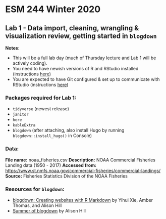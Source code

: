 # ESM 244 Winter 2020
## Lab 1 - Data import, cleaning, wrangling & visualization review, getting started in `blogdown`

**Notes:** 

- This will be a full lab day (much of Thursday lecture and Lab 1 will be actively coding).
- You need to have newish versions of R and RStudio installed (instructions [here](https://drive.google.com/open?id=1Imcx8ZropMF5tmLF6As02OJam-r1pNexu5pULczCwMA))
- You are expected to have Git configured & set up to communicate with RStudio (instructions [here](https://drive.google.com/open?id=1zx2upJJqFZe94O3BQSMI56Z76s3haLXC0otKSpcZaJQ))

### Packages required for Lab 1:

- `tidyverse` (newest release)
- `janitor`
- `here`
- `kableExtra`
- `blogdown` (after attaching, also install Hugo by running `blogdown::install_hugo()` in Console)

### Data: 

**File name:** noaa_fisheries.csv
**Description:** NOAA Commercial Fisheries Landing data (1950 - 2017)
**Accessed from:** https://www.st.nmfs.noaa.gov/commercial-fisheries/commercial-landings/
**Source:** Fisheries Statistics Division of the NOAA Fisheries

### Resources for `blogdown`:

- [blogdown: Creating websites with R Markdown](https://bookdown.org/yihui/blogdown/) by Yihui Xie, Amber Thomas, and Alison Hill
- [Summer of blogdown](https://summer-of-blogdown.netlify.com/) by Alison Hill


